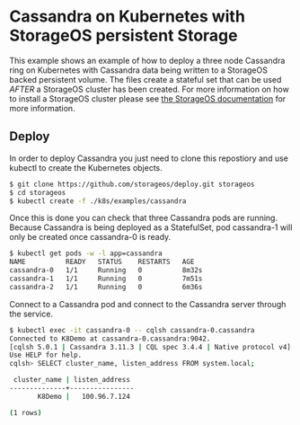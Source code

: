 # Cassandra on Kubernetes with StorageOS persistent Storage

This example shows an example of how to deploy a three node Cassandra ring on
Kubernetes with Cassandra data being written to a StorageOS backed persistent
volume. The files create a stateful set that can be used *AFTER* a StorageOS
cluster has been created. For more information on how to install a StorageOS
cluster please see [the StorageOS
documentation](https://docs.storageos.com/docs/introduction/quickstart) for
more information.

## Deploy

In order to deploy Cassandra you just need to clone this repostiory and use
kubectl to create the Kubernetes objects.

```bash
$ git clone https://github.com/storageos/deploy.git storageos
$ cd storageos
$ kubectl create -f ./k8s/examples/cassandra
```
Once this is done you can check that three Cassandra pods are running. Because
Cassandra is being deployed as a StatefulSet, pod cassandra-1 will only be
created once cassandra-0 is ready. 

```bash
$ kubectl get pods -w -l app=cassandra
NAME          READY   STATUS    RESTARTS   AGE
cassandra-0   1/1     Running   0          8m32s
cassandra-1   1/1     Running   0          7m51s
cassandra-2   1/1     Running   0          6m36s 

```

Connect to a Cassandra pod and connect to the Cassandra server through the
service.

```bash
$ kubectl exec -it cassandra-0 -- cqlsh cassandra-0.cassandra
Connected to K8Demo at cassandra-0.cassandra:9042.
[cqlsh 5.0.1 | Cassandra 3.11.3 | CQL spec 3.4.4 | Native protocol v4]
Use HELP for help.
cqlsh> SELECT cluster_name, listen_address FROM system.local;

 cluster_name | listen_address
--------------+----------------
       K8Demo |   100.96.7.124

(1 rows)
```
